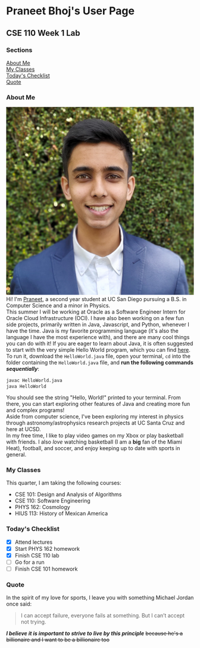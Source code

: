 # Praneet Bhoj's User Page
## CSE 110 Week 1 Lab
### Sections
[About Me](#about-me)<br>
[My Classes](#my-classes)<br>
[Today's Checklist](#todays-checklist)<br>
[Quote](#quote)
### About Me
![Praneet picture](/praneet.jpeg)
Hi! I'm [Praneet](https://www.linkedin.com/in/praneet-bhoj/), a second year student at UC San Diego pursuing a B.S. in Computer Science and a minor in Physics.<br>
This summer I will be working at Oracle as a Software Engineer Intern for Oracle Cloud Infrastructure (OCI). I have also been working on a few fun side projects, primarily written in Java, Javascript, and Python, whenever I have the time. Java is my favorite programming language (it's also the language I have the most experience with), and there are many cool things you can do with it! If you are eager to learn about Java, it is often suggested to start with the very simple Hello World program, which you can find [here](/HelloWorld.java). To run it, download the `HelloWorld.java` file, open your terminal, `cd` into the folder containing the `HelloWorld.java` file, and **run the following commands _sequentially_**:
```
javac HelloWorld.java
java HelloWorld
```
You should see the string "Hello, World!" printed to your terminal. From there, you can start exploring other features of Java and creating more fun and complex programs!<br>
Aside from computer science, I've been exploring my interest in physics through astronomy/astrophysics research projects at UC Santa Cruz and here at UCSD.<br>
In my free time, I like to play video games on my Xbox or play basketball with friends. I also *love* watching basketball (I am a **big** fan of the Miami Heat), football, and soccer, and enjoy keeping up to date with sports in general.
### My Classes
This quarter, I am taking the following courses:
- CSE 101: Design and Analysis of Algorithms
- CSE 110: Software Engineering
- PHYS 162: Cosmology
- HIUS 113: History of Mexican America
### Today's Checklist
- [x] Attend lectures
- [x] Start PHYS 162 homework
- [x] Finish CSE 110 lab
- [ ] Go for a run
- [ ] Finish CSE 101 homework
### Quote
In the spirit of my love for sports, I leave you with something Michael Jordan once said:
>
> I can accept failure, everyone fails at something. But I can’t accept not trying.
> 
***I believe it is important to strive to live by this principle*** ~~because he's a billionaire and I want to be a billionaire too~~